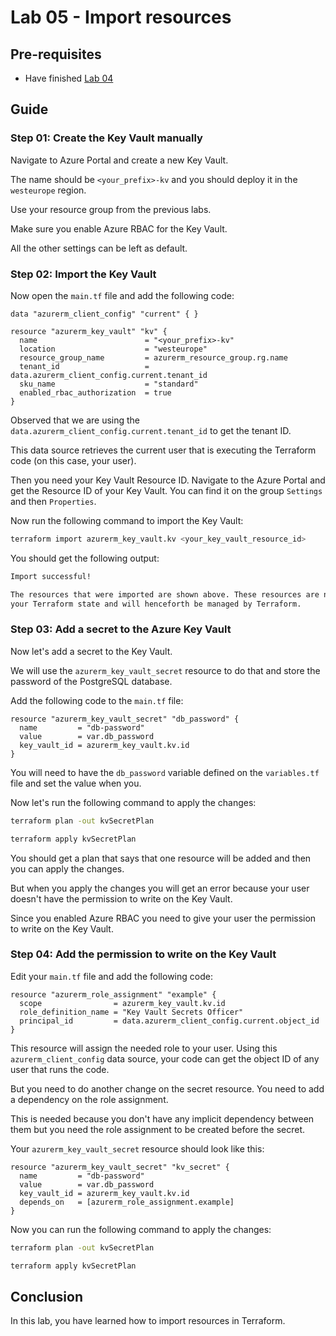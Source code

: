 # Lab 05 - Import resources

## Pre-requisites

- Have finished [Lab 04](lab04.md)

## Guide

### Step 01: Create the Key Vault manually

Navigate to Azure Portal and create a new Key Vault.

The name should be `<your_prefix>-kv` and you should deploy it in the `westeurope` region.

Use your resource group from the previous labs.

Make sure you enable Azure RBAC for the Key Vault.

All the other settings can be left as default.

### Step 02: Import the Key Vault

Now open the `main.tf` file and add the following code:

```hcl
data "azurerm_client_config" "current" { }

resource "azurerm_key_vault" "kv" {
  name                        = "<your_prefix>-kv"
  location                    = "westeurope"
  resource_group_name         = azurerm_resource_group.rg.name
  tenant_id                   = data.azurerm_client_config.current.tenant_id
  sku_name                    = "standard"
  enabled_rbac_authorization  = true
}
```

Observed that we are using the `data.azurerm_client_config.current.tenant_id` to get the tenant ID.

This data source retrieves the current user that is executing the Terraform code (on this case, your user).

Then you need your Key Vault Resource ID. Navigate to the Azure Portal and get the Resource ID of your Key Vault. You can find it on the group `Settings` and then `Properties`.

Now run the following command to import the Key Vault:

```bash
terraform import azurerm_key_vault.kv <your_key_vault_resource_id>
```

You should get the following output:

```bash
Import successful!

The resources that were imported are shown above. These resources are now in
your Terraform state and will henceforth be managed by Terraform.
```

### Step 03: Add a secret to the Azure Key Vault

Now let's add a secret to the Key Vault.

We will use the `azurerm_key_vault_secret` resource to do that and store the password of the PostgreSQL database.

Add the following code to the `main.tf` file:

```hcl
resource "azurerm_key_vault_secret" "db_password" {
  name         = "db-password"
  value        = var.db_password
  key_vault_id = azurerm_key_vault.kv.id
}
```

You will need to have the `db_password` variable defined on the `variables.tf` file and set the value when you.

Now let's run the following command to apply the changes:

```bash
terraform plan -out kvSecretPlan

terraform apply kvSecretPlan
```

You should get a plan that says that one resource will be added and then you can apply the changes.

But when you apply the changes you will get an error because your user doesn't have the permission to write on the Key Vault.

Since you enabled Azure RBAC you need to give your user the permission to write on the Key Vault.

### Step 04: Add the permission to write on the Key Vault

Edit your `main.tf` file and add the following code:

```hcl
resource "azurerm_role_assignment" "example" {
  scope                = azurerm_key_vault.kv.id
  role_definition_name = "Key Vault Secrets Officer"
  principal_id         = data.azurerm_client_config.current.object_id
}
```

This resource will assign the needed role to your user. Using this `azurerm_client_config` data source, your code can get the object ID of any user that runs the code.

But you need to do another change on the secret resource. You need to add a dependency on the role assignment.

This is needed because you don't have any implicit dependency between them but you need the role assignment to be created before the secret.

Your `azurerm_key_vault_secret` resource should look like this:

```hcl
resource "azurerm_key_vault_secret" "kv_secret" {
  name         = "db-password"
  value        = var.db_password
  key_vault_id = azurerm_key_vault.kv.id
  depends_on   = [azurerm_role_assignment.example]
}
```

Now you can run the following command to apply the changes:

```bash
terraform plan -out kvSecretPlan

terraform apply kvSecretPlan
```

## Conclusion

In this lab, you have learned how to import resources in Terraform.
